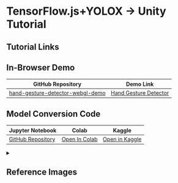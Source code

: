# TensorFlow.js+YOLOX → Unity Tutorial



## Tutorial Links




## In-Browser Demo

| GitHub Repository    | Demo Link      |
| --------------------------------- | ------------------------------------------------------------ |
| [hand-gesture-detector-webgl-demo](https://github.com/cj-mills/hand-gesture-detector-webgl-demo) | [Hand Gesture Detector](https://cj-mills.github.io/hand-gesture-detector-webgl-demo/) |

## Model Conversion Code
| Jupyter Notebook             | Colab                                                        | Kaggle                                                       |
| --------------------------------- | ------------------------------------------------------------ | ------------------------------------------------------------ |
| [GitHub Repository](https://github.com/cj-mills/tfjs-yolox-unity-tutorial/blob/main/notebooks/ONNX-to-TF-to-TFJS.ipynb) | [Open In Colab](https://colab.research.google.com/github/cj-mills/tfjs-yolox-unity-tutorial/blob/main/notebooks/ONNX-to-TF-to-TFJS-Colab.ipynb) | [Open in Kaggle](https://kaggle.com/kernels/welcome?src=https://github.com/cj-mills/tfjs-yolox-unity-tutorial/blob/main/notebooks/ONNX-to-TF-to-TFJS-Kaggle.ipynb) |


<details><summary><h2>Reference Images</h2></summary><br/>

| Class    | Image                                              |
| --------- | ------------------------------------------------------------ |
| call    | ![call](./images/call.jpg) |
| dislike         | ![dislike](./images/dislike.jpg) |
| fist    | ![ fist](./images/fist.jpg) |
| four         | ![four](./images/four.jpg) |
| like         | ![ like](./images/like.jpg) |
| mute         | ![ mute](./images/mute.jpg) |
| ok    | ![ ok](./images/ok.jpg) |
| one         | ![ one](./images/one.jpg) |
| palm         | ![ palm](./images/palm.jpg) |
| peace         | ![peace](./images/peace.jpg) |
| peace_inverted         | ![peace_inverted](./images/peace_inverted.jpg) |
| rock         | ![rock](./images/rock.jpg) |
| stop         | ![stop](./images/stop.jpg) |
| stop_inverted         | ![stop_inverted](./images/stop_inverted.jpg) |
| three         | ![three](./images/three.jpg) |
| three2         | ![three2](./images/three2.jpg) |
| two_up         | ![ two_up](./images/two_up.jpg) |
| two_up_inverted         | ![two_up_inverted](./images/two_up_inverted.jpg) |
</details>

